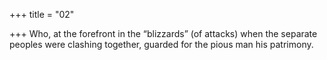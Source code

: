 +++
title = "02"

+++
Who, at the forefront in the “blizzards” (of attacks) when the separate  peoples were clashing together,
guarded for the pious man his patrimony.
